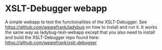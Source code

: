 XSLT-Debugger webapp
===================

A simple webapp to test the functionalities of the XSLT-Debugger.
See https://github.com/wearefrank/ladybug on how to install and run it. 
It works the same way as ladybug-test-webapp except that you also need to install and build the XSLT-Debugger repo found here: https://github.com/wearefrank/xslt-debugger
